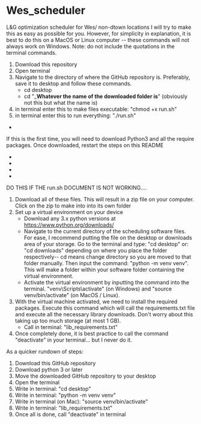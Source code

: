 # Wes_scheduler
L&amp;G optimization scheduler for Wes/ non-dtown locations
I will try to make this as easy as possible for you. However, for simplicity in explanation, it is best to do this on a MacOS or Linux computer -- these commands will not always work on Windows. 
Note: do not include the quotations in the terminal commands.
1. Download this repository
2. Open terminal
3. Navigate to the directory of where the GitHub repository is. Preferably, save it to desktop and follow these commands.
   - cd desktop
   - cd "___Whatever the name of the downloaded folder is__" (obviously not this but what the name is)
4. in terminal enter this to make files executable: "chmod +x run.sh"
5. in terminal enter this to run everything: "./run.sh"
-
If this is the first time, you will need to download Python3 and all the require packages. Once downloaded, restart the steps on this README
   









-
-
-
-
DO THIS IF THE run.sh DOCUMENT IS NOT WORKING....

1. Download all of these files. This will result in a zip file on your computer. Click on the zip to make into into its own folder
2. Set up a virtual environment on your device
   - Download any 3.x python versions at https://www.python.org/downloads/
   - Navigate to the current directory of the scheduling software files. For ease,  I recommend putting the file on the desktop or downloads area of your storage. Go to the terminal and type: "cd desktop" or: "cd downloads" depending on where you place the folder respectively-- cd means change directory so you are moved to that folder manually. Then input the command: "python -m venv venv". This will make a folder within your software folder containing the virtual environment.
   - Activate the virtual environment by inputting the command into the terminal. "venv\Scripts\activate" (on Windows) and "source venv/bin/activate" (on MacOS / Linux). 
3. With the virtual machine activated, we need to install the required packages. Execute this command which will call the requirements.txt file and execute all the necessary library downloads. Don't worry about this taking up too much storage (at most 1 GB).
    - Call in terminal: "lib_requirements.txt"
4. Once completely done, it is best practice to call the command "deactivate" in your terminal... but I never do it.

As a quicker rundown of steps:
1. Download this GitHub repository
3. Download python 3 or later
4. Move the downloaded GitHub repository to your desktop
5. Open the terminal
6. Write in terminal: "cd desktop"
7. Write in terminal: "python -m venv venv"
8. Write in terminal (on Mac): "source venv/bin/activate"
9. Write in terminal: "lib_requirements.txt"
10. Once all is done, call "deactivate" in terminal
